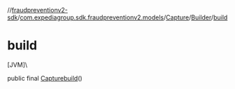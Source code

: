 //[fraudpreventionv2-sdk](../../../../index.md)/[com.expediagroup.sdk.fraudpreventionv2.models](../../index.md)/[Capture](../index.md)/[Builder](index.md)/[build](build.md)

# build

[JVM]\

public final [Capture](../index.md)[build](build.md)()
